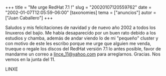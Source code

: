 +++
title = "Me urge RedHat 7.1 !"
slug = "20020107120559762"
date = "2002-01-07T12:05:59-06:00"
[taxonomies]
tema = ["anuncios"]
autor = ["Juan Caballero"]
+++

Saludos y mis felicitaciones de navidad y de nuevo año 2002 a todos los
linuxeros del bajío. Me había desaparecido por un buen rato debido a los
estudios y chamba, además de andar viendo lo de mi &quot;pequeño&quot;
cluster y con motivo de este les escribo porque me urge que alguien me
venda, trueque o regale los discos del RedHat versión 7.1 lo antes
posible, favor de mandarme un correo a lince_11@yahoo.com para
arreglarnos. Gracias. Nos vemos en la junta del 11.

LINXE

